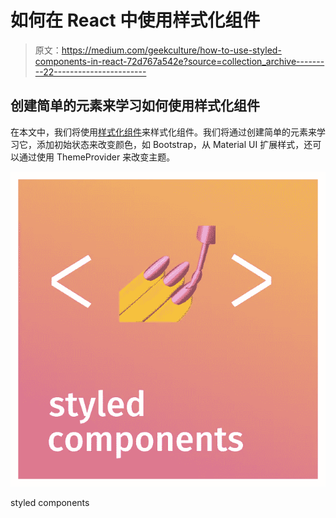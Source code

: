 # 如何在 React 中使用样式化组件

> 原文：<https://medium.com/geekculture/how-to-use-styled-components-in-react-72d767a542e?source=collection_archive---------22----------------------->

## 创建简单的元素来学习如何使用样式化组件

在本文中，我们将使用[样式化组件](https://styled-components.com/)来样式化组件。我们将通过创建简单的元素来学习它，添加初始状态来改变颜色，如 Bootstrap，从 Material UI 扩展样式，还可以通过使用 ThemeProvider 来改变主题。

![](img/32aa4f13a3ea4811556c15166be578d8.png)

styled components